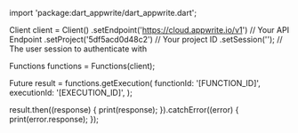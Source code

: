 import 'package:dart_appwrite/dart_appwrite.dart';

Client client = Client()
  .setEndpoint('https://cloud.appwrite.io/v1') // Your API Endpoint
  .setProject('5df5acd0d48c2') // Your project ID
  .setSession(''); // The user session to authenticate with

Functions functions = Functions(client);

Future result = functions.getExecution(
  functionId: '[FUNCTION_ID]',
  executionId: '[EXECUTION_ID]',
);

result.then((response) {
  print(response);
}).catchError((error) {
  print(error.response);
});
